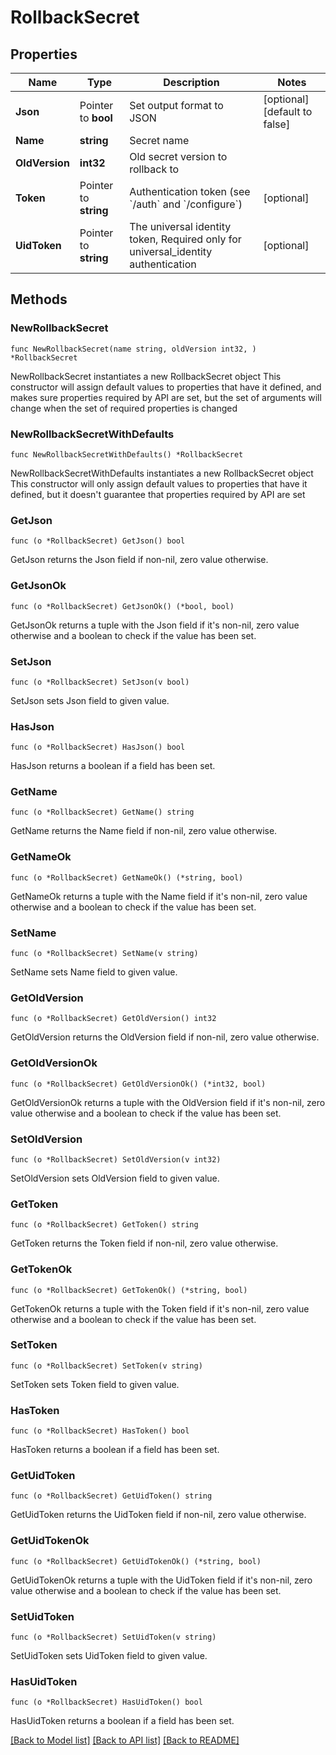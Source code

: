 # RollbackSecret

## Properties

Name | Type | Description | Notes
------------ | ------------- | ------------- | -------------
**Json** | Pointer to **bool** | Set output format to JSON | [optional] [default to false]
**Name** | **string** | Secret name | 
**OldVersion** | **int32** | Old secret version to rollback to | 
**Token** | Pointer to **string** | Authentication token (see &#x60;/auth&#x60; and &#x60;/configure&#x60;) | [optional] 
**UidToken** | Pointer to **string** | The universal identity token, Required only for universal_identity authentication | [optional] 

## Methods

### NewRollbackSecret

`func NewRollbackSecret(name string, oldVersion int32, ) *RollbackSecret`

NewRollbackSecret instantiates a new RollbackSecret object
This constructor will assign default values to properties that have it defined,
and makes sure properties required by API are set, but the set of arguments
will change when the set of required properties is changed

### NewRollbackSecretWithDefaults

`func NewRollbackSecretWithDefaults() *RollbackSecret`

NewRollbackSecretWithDefaults instantiates a new RollbackSecret object
This constructor will only assign default values to properties that have it defined,
but it doesn't guarantee that properties required by API are set

### GetJson

`func (o *RollbackSecret) GetJson() bool`

GetJson returns the Json field if non-nil, zero value otherwise.

### GetJsonOk

`func (o *RollbackSecret) GetJsonOk() (*bool, bool)`

GetJsonOk returns a tuple with the Json field if it's non-nil, zero value otherwise
and a boolean to check if the value has been set.

### SetJson

`func (o *RollbackSecret) SetJson(v bool)`

SetJson sets Json field to given value.

### HasJson

`func (o *RollbackSecret) HasJson() bool`

HasJson returns a boolean if a field has been set.

### GetName

`func (o *RollbackSecret) GetName() string`

GetName returns the Name field if non-nil, zero value otherwise.

### GetNameOk

`func (o *RollbackSecret) GetNameOk() (*string, bool)`

GetNameOk returns a tuple with the Name field if it's non-nil, zero value otherwise
and a boolean to check if the value has been set.

### SetName

`func (o *RollbackSecret) SetName(v string)`

SetName sets Name field to given value.


### GetOldVersion

`func (o *RollbackSecret) GetOldVersion() int32`

GetOldVersion returns the OldVersion field if non-nil, zero value otherwise.

### GetOldVersionOk

`func (o *RollbackSecret) GetOldVersionOk() (*int32, bool)`

GetOldVersionOk returns a tuple with the OldVersion field if it's non-nil, zero value otherwise
and a boolean to check if the value has been set.

### SetOldVersion

`func (o *RollbackSecret) SetOldVersion(v int32)`

SetOldVersion sets OldVersion field to given value.


### GetToken

`func (o *RollbackSecret) GetToken() string`

GetToken returns the Token field if non-nil, zero value otherwise.

### GetTokenOk

`func (o *RollbackSecret) GetTokenOk() (*string, bool)`

GetTokenOk returns a tuple with the Token field if it's non-nil, zero value otherwise
and a boolean to check if the value has been set.

### SetToken

`func (o *RollbackSecret) SetToken(v string)`

SetToken sets Token field to given value.

### HasToken

`func (o *RollbackSecret) HasToken() bool`

HasToken returns a boolean if a field has been set.

### GetUidToken

`func (o *RollbackSecret) GetUidToken() string`

GetUidToken returns the UidToken field if non-nil, zero value otherwise.

### GetUidTokenOk

`func (o *RollbackSecret) GetUidTokenOk() (*string, bool)`

GetUidTokenOk returns a tuple with the UidToken field if it's non-nil, zero value otherwise
and a boolean to check if the value has been set.

### SetUidToken

`func (o *RollbackSecret) SetUidToken(v string)`

SetUidToken sets UidToken field to given value.

### HasUidToken

`func (o *RollbackSecret) HasUidToken() bool`

HasUidToken returns a boolean if a field has been set.


[[Back to Model list]](../README.md#documentation-for-models) [[Back to API list]](../README.md#documentation-for-api-endpoints) [[Back to README]](../README.md)


